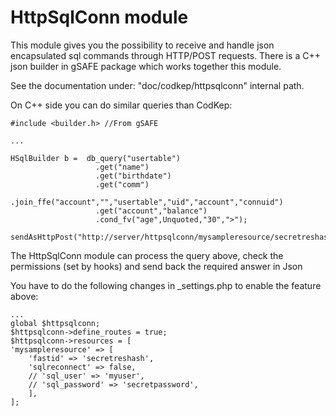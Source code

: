# HttpSqlConn module

This module gives you the possibility to receive and handle json encapsulated sql commands through HTTP/POST requests.
There is a C++ json builder in gSAFE package which works together this module.

See the documentation under: "doc/codkep/httpsqlconn" internal path.

On C++ side you can do similar queries than CodKep:

    #include <builder.h> //From gSAFE

    ...

    HSqlBuilder b =  db_query("usertable")
                       .get("name")
                       .get("birthdate")
                       .get("comm")
                       .join_ffe("account","","usertable","uid","account","connuid")
                       .get("account","balance")
                       .cond_fv("age",Unquoted,"30",">");

    sendAsHttpPost("http://server/httpsqlconn/mysampleresource/secretreshash",b.json_string());

The HttpSqlConn module can process the query above, check the permissions (set by hooks) and send back the required answer in Json

You have to do the following changes in _settings.php to enable the feature above:

    ...
    global $httpsqlconn;
    $httpsqlconn->define_routes = true;
    $httpsqlconn->resources = [
    'mysampleresource' => [
        'fastid' => 'secretreshash',
        'sqlreconnect' => false,
        // 'sql_user' => 'myuser',
        // 'sql_password' => 'secretpassword',
        ],
    ];
